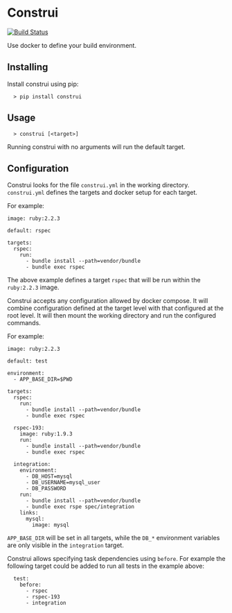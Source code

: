 Construi
========

[![Build Status](https://travis-ci.org/lstephen/construi.svg?branch=master)](https://travis-ci.org/lstephen/construi)

Use docker to define your build environment.

## Installing

Install construi using pip:

```
  > pip install construi
```

## Usage

```
  > construi [<target>]
```

Running construi with no arguments will run the default target.

## Configuration

Construi looks for the file `construi.yml` in the working directory.
`construi.yml` defines the targets and docker setup for each target.

For example:

```
image: ruby:2.2.3

default: rspec

targets:
  rspec:
    run:
      - bundle install --path=vendor/bundle
      - bundle exec rspec
```

The above example defines a target `rspec` that will be run within the `ruby:2.2.3` image.

Construi accepts any configuration allowed by docker compose.
It will combine configuration defined at the target level with that configured at the root
level.
It will then mount the working directory and run the configured commands.

For example:

```
image: ruby:2.2.3

default: test

environment:
  - APP_BASE_DIR=$PWD

targets:
  rspec:
    run:
      - bundle install --path=vendor/bundle
      - bundle exec rspec

  rspec-193:
    image: ruby:1.9.3
    run:
      - bundle install --path=vendor/bundle
      - bundle exec rspec

  integration:
    environment:
      - DB_HOST=mysql
      - DB_USERNAME=mysql_user
      - DB_PASSWORD
    run:
      - bundle install --path=vendor/bundle
      - bundle exec rspe spec/integration
    links:
      mysql:
        image: mysql
```

`APP_BASE_DIR` will be set in all targets, while the `DB_*` environment variables are only
visible in the `integration` target.

Construi allows specifying task dependencies using `before`. For example the following target
could be added to run all tests in the example above:

```
  test:
    before:
      - rspec
      - rspec-193
      - integration
```

